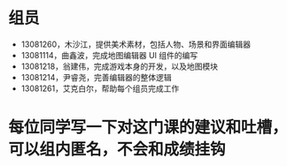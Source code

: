 # 组员
*  13081260，木沙江，提供美术素材，包括人物、场景和界面编辑器
* 13081114，曲鑫波，完成地图编辑器 UI 组件的编写
* 13081218，翁建伟，完成游戏本身的开发，以及地图模块
* 13081214，尹睿尧，完善编辑器的整体逻辑
* 13081261，艾克白尔，帮助每个组员完成工作

# 每位同学写一下对这门课的建议和吐槽，可以组内匿名，不会和成绩挂钩
